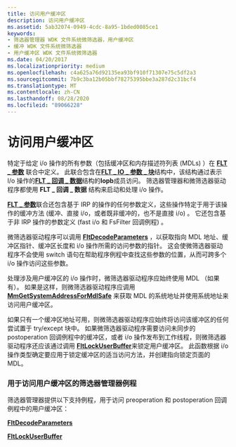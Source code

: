 ```yaml
---
title: 访问用户缓冲区
description: 访问用户缓冲区
ms.assetid: 5ab32074-0949-4cdc-8a95-1bded0085ce1
keywords:
- 筛选器管理器 WDK 文件系统微筛选器，用户缓冲区
- 缓冲 WDK 文件系统微筛选器
- 用户缓冲区 WDK 文件系统微筛选器
ms.date: 04/20/2017
ms.localizationpriority: medium
ms.openlocfilehash: c4a625a76d92135ea93bf910f71307e75c5df2a3
ms.sourcegitcommit: 7b9c3ba12b05bbf78275395bbe3a287d2c31bcf4
ms.translationtype: MT
ms.contentlocale: zh-CN
ms.lasthandoff: 08/28/2020
ms.locfileid: "89066228"
---
```

# <a name="accessing-user-buffers"></a>访问用户缓冲区


特定于给定 i/o 操作的所有参数（包括缓冲区和内存描述符列表 (MDLs) ）在 [**FLT \_ 参数**](/windows-hardware/drivers/ddi/fltkernel/ns-fltkernel-_flt_parameters) 联合中定义。 此联合包含在[**FLT \_ IO \_ 参数 \_ 块**](/windows-hardware/drivers/ddi/fltkernel/ns-fltkernel-_flt_io_parameter_block)结构中，该结构通过表示 I/o 操作的[**FLT \_ 回调 \_ 数据**](/windows-hardware/drivers/ddi/fltkernel/ns-fltkernel-_flt_callback_data)结构的**Iopb**成员访问。 筛选器管理器和微筛选器驱动程序都使用 **FLT \_ 回调 \_ 数据** 结构来启动和处理 i/o 操作。

[**FLT \_ 参数**](/windows-hardware/drivers/ddi/fltkernel/ns-fltkernel-_flt_parameters)联合还包含基于 IRP 的操作的任何参数定义，这些操作特定于用于该操作的缓冲方法 (缓冲、直接 i/o，或者既非缓冲的，也不是直接 i/o) 。 它还包含基于非 IRP 操作的参数定义 (fast i/o 和 FsFilter 回调例程) 。

微筛选器驱动程序可以调用 [**FltDecodeParameters**](/windows-hardware/drivers/ddi/fltkernel/nf-fltkernel-fltdecodeparameters) ，以获取指向 MDL 地址、缓冲区指针、缓冲区长度和 i/o 操作所需的访问参数的指针。 这会使微筛选器驱动程序不会使用 switch 语句在帮助程序例程中查找这些参数的位置，从而可跨多个 i/o 操作访问这些参数。

处理涉及用户缓冲区的 i/o 操作时，微筛选器驱动程序应始终使用 MDL （如果有）。 如果是这样，则微筛选器驱动程序应调用 [**MmGetSystemAddressForMdlSafe**](../kernel/mm-bad-pointer.md) 来获取 MDL 的系统地址并使用系统地址来访问用户缓冲区。

如果只有一个缓冲区地址可用，则微筛选器驱动程序应始终将访问该缓冲区的任何尝试置于 try/except 块中。 如果微筛选器驱动程序需要访问未同步的 postoperation 回调例程中的缓冲区，或者 i/o 操作发布到工作线程，则微筛选器驱动程序还应该通过调用 [**FltLockUserBuffer**](/windows-hardware/drivers/ddi/fltkernel/nf-fltkernel-fltlockuserbuffer)来锁定用户缓冲区。 此函数根据 i/o 操作类型确定要应用于锁定缓冲区的适当访问方法，并创建指向锁定页面的 MDL。

### <a name="span-idfilter_manager_routines_for_accessing_user_buffersspanspan-idfilter_manager_routines_for_accessing_user_buffersspanspan-idfilter_manager_routines_for_accessing_user_buffersspanfilter-manager-routines-for-accessing-user-buffers"></a><span id="Filter_Manager_Routines_for_Accessing_User_Buffers"></span><span id="filter_manager_routines_for_accessing_user_buffers"></span><span id="FILTER_MANAGER_ROUTINES_FOR_ACCESSING_USER_BUFFERS"></span>用于访问用户缓冲区的筛选器管理器例程

筛选器管理器提供以下支持例程，用于访问 preoperation 和 postoperation 回调例程中的用户缓冲区：

[**FltDecodeParameters**](/windows-hardware/drivers/ddi/fltkernel/nf-fltkernel-fltdecodeparameters)

[**FltLockUserBuffer**](/windows-hardware/drivers/ddi/fltkernel/nf-fltkernel-fltlockuserbuffer)

 

